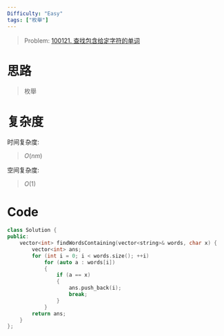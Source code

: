 ```yaml
---
Difficulty: "Easy"
tags: ["枚舉"]
---
```


> Problem: [100121. 查找包含给定字符的单词](https://leetcode.cn/problems/find-words-containing-character/description/)

# 思路

> 枚舉

# 复杂度

时间复杂度:
> $O(nm)$

空间复杂度:
> $O(1)$



# Code
```c++
class Solution {
public:
    vector<int> findWordsContaining(vector<string>& words, char x) {
        vector<int> ans;
        for (int i = 0; i < words.size(); ++i)
            for (auto a : words[i])
            {
                if (a == x)
                {
                    ans.push_back(i);
                    break;
                }
            }
        return ans;
    }
};
```
  

